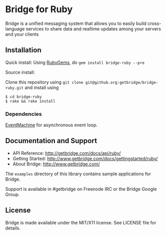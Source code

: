 # Bridge for Ruby
Bridge is a unified messaging system that allows you to easily build
cross-language services to share data and realtime updates among your
servers and your clients

## Installation
Quick install: Using [RubyGems](https://rubygems.org/), do `gem install bridge-ruby --pre`

Source install: 

Clone this repository using `git clone git@github.org:getbridge/bridge-ruby.git` and install using 

    $ cd bridge-ruby
    $ rake && rake install

### Dependencies
[EventMachine](http://rubyeventmachine.com/) for asynchronous event
loop.

## Documentation and Support
* API Reference: http://getbridge.com/docs/api/ruby/
* Getting Started: http://www.getbridge.com/docs/gettingstarted/ruby/
* About Bridge: http://www.getbridge.com/

The `examples` directory of this library contains sample applications for Bridge.

Support is available in #getbridge on Freenode IRC or the Bridge Google Group.


## License
Bridge is made available under the MIT/X11 license. See LICENSE file for details.

